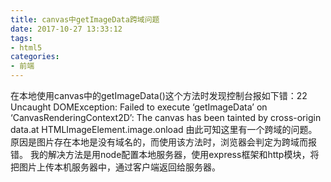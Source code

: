 ```yaml
---
title: canvas中getImageData跨域问题
date: 2017-10-27 13:33:12
tags:
- html5
categories:
- 前端
---
```


在本地使用canvas中的getImageData()这个方法时发现控制台报如下错：22 Uncaught DOMException: Failed to execute ‘getImageData’ on ‘CanvasRenderingContext2D’: The canvas has been tainted by cross-origin data.at HTMLImageElement.image.onload
由此可知这里有一个跨域的问题。
原因是图片存在本地是没有域名的，而使用该方法时，浏览器会判定为跨域而报错。
我的解决方法是用node配置本地服务器，使用express框架和http模块，将把图片上传本机服务器中，通过客户端返回给服务器。
